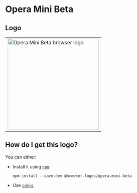 # Opera Mini Beta

## Logo

<table>
    <tr height=300>
        <td>
            <a href="https://github.com/alrra/browser-logos/tree/1c32744ee4b9acb2aa28862e813e6ff39eb071bf/src/opera-mini-beta">
                <img width=290 src="https://raw.githubusercontent.com/alrra/browser-logos/1c32744ee4b9acb2aa28862e813e6ff39eb071bf/src/opera-mini-beta/opera-mini-beta_512x512.png" alt="Opera Mini Beta browser logo">
            </a>
        </td>
    </tr>
</table>

## How do I get this logo?

You can either:

* Install it using [`npm`][npm]:

  `npm install --save-dev @browser-logos/opera-mini-beta`

* Use [`cdnjs`][cdnjs].

<!-- Link labels: -->

[cdnjs]: https://cdnjs.com/libraries/browser-logos
[npm]: https://www.npmjs.com/
